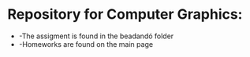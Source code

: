 # Repository for Computer Graphics:
-   -The assigment is found in the beadandó folder
-   -Homeworks are found on the main page
